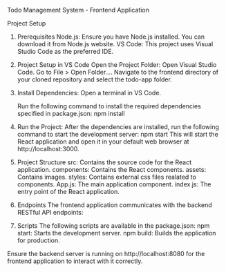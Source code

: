 Todo Management System - Frontend Application

Project Setup

1. Prerequisites
    Node.js: Ensure you have Node.js installed. You can download it from Node.js website.
    VS Code: This project uses Visual Studio Code as the preferred IDE.

2. Project Setup in VS Code
    Open the Project Folder:
    Open Visual Studio Code.
    Go to File > Open Folder....
    Navigate to the frontend directory of your cloned repository and select the todo-app folder.

3. Install Dependencies:
    Open a terminal in VS Code.

    Run the following command to install the required dependencies specified in package.json:
        npm install
4. Run the Project:
    After the dependencies are installed, run the following command to start the development server:
    npm start
    This will start the React application and open it in your default web browser at http://localhost:3000.

5. Project Structure
    src: Contains the source code for the React application.
        components: Contains the React components.
        assets: Contains images.
        styles: Contains external css files realated to components.
    App.js: The main application component.
    index.js: The entry point of the React application.

6. Endpoints
    The frontend application communicates with the backend RESTful API endpoints:

7. Scripts
    The following scripts are available in the package.json:
    npm start: Starts the development server.
    npm build: Builds the application for production.

Ensure the backend server is running on http://localhost:8080 for the frontend application to interact with it correctly.